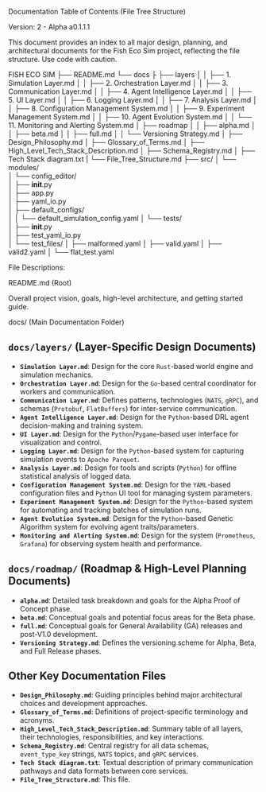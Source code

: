 Documentation Table of Contents (File Tree Structure)

Version: 2 - Alpha a0.1.1.1

This document provides an index to all major design, planning, and architectural documents for the Fish Eco Sim project, reflecting the file structure.
Use code with caution.

FISH ECO SIM
├── README.md
└── docs
├   ├── layers
│   │   ├── 1. Simulation Layer.md
│   │   ├── 2. Orchestration Layer.md
│   │   ├── 3. Communication Layer.md
│   │   ├── 4. Agent Intelligence Layer.md
│   │   ├── 5. UI Layer.md
│   │   ├── 6. Logging Layer.md
│   │   ├── 7. Analysis Layer.md
│   │   ├── 8. Configuration Management System.md
│   │   ├── 9. Experiment Management System.md
│   │   ├── 10. Agent Evolution System.md
│   │   └── 11. Monitoring and Alerting System.md
│   ├── roadmap
│   │   ├── alpha.md
│   │   ├── beta.md
│   │   ├── full.md
│   │   └── Versioning Strategy.md
│   ├── Design_Philosophy.md
│   ├── Glossary_of_Terms.md
│   ├── High_Level_Tech_Stack_Description.md
│   ├── Schema_Registry.md
│   ├── Tech Stack diagram.txt
|   └── File_Tree_Structure.md
├── src/
│   └── modules/                                
│       └── config_editor/                      
│           ├── __init__.py                     
│           ├── app.py                          
│           ├── yaml_io.py                      
│           ├── default_configs/                
│           │   └── default_simulation_config.yaml 
│           └── tests/                          
│               ├── __init__.py                 
│               ├── test_yaml_io.py    
│               └── test_files/
│                   ├── malformed.yaml
│                   ├── valid.yaml
│                   ├── valid2.yaml
│                   └── flat_test.yaml        


File Descriptions:

README.md (Root)

Overall project vision, goals, high-level architecture, and getting started guide.

docs/ (Main Documentation Folder)

## `docs/layers/` (Layer-Specific Design Documents)

*   **`Simulation Layer.md`**: Design for the core `Rust`-based world engine and simulation mechanics.
*   **`Orchestration Layer.md`**: Design for the `Go`-based central coordinator for workers and communication.
*   **`Communication Layer.md`**: Defines patterns, technologies (`NATS`, `gRPC`), and schemas (`Protobuf`, `FlatBuffers`) for inter-service communication.
*   **`Agent Intelligence Layer.md`**: Design for the `Python`-based DRL agent decision-making and training system.
*   **`UI Layer.md`**: Design for the `Python`/`Pygame`-based user interface for visualization and control.
*   **`Logging Layer.md`**: Design for the `Python`-based system for capturing simulation events to `Apache Parquet`.
*   **`Analysis Layer.md`**: Design for tools and scripts (`Python`) for offline statistical analysis of logged data.
*   **`Configuration Management System.md`**: Design for the `YAML`-based configuration files and `Python` UI tool for managing system parameters.
*   **`Experiment Management System.md`**: Design for the `Python`-based system for automating and tracking batches of simulation runs.
*   **`Agent Evolution System.md`**: Design for the `Python`-based Genetic Algorithm system for evolving agent traits/parameters.
*   **`Monitoring and Alerting System.md`**: Design for the system (`Prometheus`, `Grafana`) for observing system health and performance.

## `docs/roadmap/` (Roadmap & High-Level Planning Documents)

*   **`alpha.md`**: Detailed task breakdown and goals for the Alpha Proof of Concept phase.
*   **`beta.md`**: Conceptual goals and potential focus areas for the Beta phase.
*   **`full.md`**: Conceptual goals for General Availability (GA) releases and post-V1.0 development.
*   **`Versioning Strategy.md`**: Defines the versioning scheme for Alpha, Beta, and Full Release phases.

## Other Key Documentation Files

*   **`Design_Philosophy.md`**: Guiding principles behind major architectural choices and development approaches.
*   **`Glossary_of_Terms.md`**: Definitions of project-specific terminology and acronyms.
*   **`High_Level_Tech_Stack_Description.md`**: Summary table of all layers, their technologies, responsibilities, and key interactions.
*   **`Schema_Registry.md`**: Central registry for all data schemas, `event_type_key` strings, `NATS` topics, and `gRPC` services.
*   **`Tech Stack diagram.txt`**: Textual description of primary communication pathways and data formats between core services.
*   **`File_Tree_Structure.md`**: This file.

